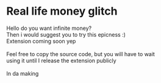<h1>Real life money glitch</h1>
Hello do you want infinite money?<br>
Then i would suggest you to try this epicness :)<br>
Extension coming soon yep<br><br>
Feel free to copy the source code, but you will have to wait<br>
using it until I release the extension publicly
<br><br>
In da making


